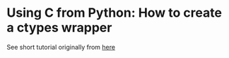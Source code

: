 # Using C from Python: How to create a ctypes wrapper

See short tutorial originally from [here](https://pgi-jcns.fz-juelich.de/portal/pages/using-c-from-python.html)
